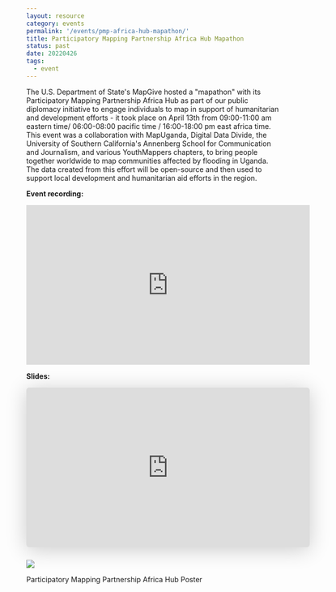 ```yaml
---
layout: resource
category: events
permalink: '/events/pmp-africa-hub-mapathon/'
title: Participatory Mapping Partnership Africa Hub Mapathon
status: past
date: 20220426
tags:
  - event
---
```


The U.S. Department of State's MapGive hosted a "mapathon" with its Participatory Mapping Partnership Africa Hub as part of our public diplomacy initiative to engage individuals to map in support of humanitarian and development efforts - it took place on April 13th from 09:00-11:00 am eastern time/ 06:00-08:00 pacific time / 16:00-18:00 pm east africa time. This event was a collaboration with MapUganda, Digital Data Divide, the University of Southern California's Annenberg School for Communication and Journalism, and various YouthMappers chapters, to bring people together worldwide to map communities affected by flooding in Uganda. The data created from this effort will be open-source and then used to support local development and humanitarian aid efforts in the region.


<strong>Event recording:</strong>

<iframe width="560" height="315" src="https://www.youtube.com/embed/xpubYxcdqyY" title="YouTube video player" frameborder="0" allow="accelerometer; autoplay; clipboard-write; encrypted-media; gyroscope; picture-in-picture" allowfullscreen></iframe>

<br>

<strong>Slides:</strong>
<iframe class="speakerdeck-iframe" frameborder="0" src="https://speakerdeck.com/player/cd28ccebc4394e60b2e05353e2109d0c" title="PMP Map Uganda 2022" allowfullscreen="true" mozallowfullscreen="true" webkitallowfullscreen="true" style="border: 0px; background: padding-box padding-box rgba(0, 0, 0, 0.1); margin: 0px; padding: 0px; border-radius: 6px; box-shadow: rgba(0, 0, 0, 0.2) 0px 5px 40px; width: 560px; height: 315px;" data-ratio="1.7777777777777777"></iframe>


<div class="image-row" style="margin-top:25px">
    <div class="image-set" >
        <div style="margin: 0 auto; display: block;">
            <a class="image-link" href="{{site.baseurl}}/assets/img/Uganda22Mapathon_Poster_Final.png" data-lightbox="2" title="Supporting COVID-19 response in Gaborone">
                <img src="{{ site.baseurl }}/assets/img/Uganda22Mapathon_Poster_Final.png" style="max-width:100%">
            </a>
            <p class="caption">Participatory Mapping Partnership Africa Hub Poster</p>
        </div>
    </div>
</div>
